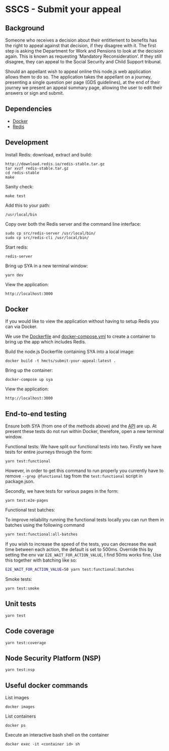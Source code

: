 # SSCS - Submit your  appeal

## Background
Someone who receives a decision about their entitlement to benefits has the right to appeal against that decision,
if they disagree with it. The first step is asking the Department for Work and Pensions to look at the decision again.
This is known as requesting ‘Mandatory Reconsideration’. If they still disagree, they can appeal to the Social Security
and Child Support tribunal.

Should an appellant wish to appeal online this node.js web application allows them to do so. The application takes the
appellant on a journey, presenting a single question per page (GDS guidelines), at the end of their journey we present 
an appeal summary page, allowing the user to edit their answers or sign and submit.

## Dependencies
 - [Docker](https://www.docker.com/)
 - [Redis](https://redis.io/)

## Development

Install Redis: download, extract and build:
    
    http://download.redis.io/redis-stable.tar.gz
    tar xvzf redis-stable.tar.gz
    cd redis-stable
    make

Sanity check:

    make test 

Add this to your path:

    /usr/local/bin 
    
Copy over both the Redis server and the command line interface:

    sudo cp src/redis-server /usr/local/bin/
    sudo cp src/redis-cli /usr/local/bin/

Start redis:

    redis-server
    
Bring up SYA in a new terminal window:

    yarn dev
    
View the application:

    http://localhost:3000

## Docker

If you would like to view the application without having to setup Redis you can via Docker.

We use the [Dockerfile] and [docker-compose.yml] to create a container to bring up the app which includes Redis.

Build the node.js Dockerfile containing SYA into a local image:

    docker build -t hmcts/submit-your-appeal:latest .

Bring up the container:

    docker-compose up sya

View the application:

    http://localhost:3000
    
## End-to-end testing

Ensure both SYA (from one of the methods above) and the [API](https://github.com/hmcts/tribunals-case-api/) are up. At 
present these tests do not run within Docker, therefore, open a new terminal window.

Functional tests:
We have split our functional tests into two.
Firstly we have tests for entire journeys through the form:



    yarn test:functional
    
However, in order to get this command to run properly you currently have to remove ``` --grep @functional ``` tag from 
the ```test:functional``` script in package.json. 

Secondly, we have tests for various pages in the form:
    
    yarn test:e2e-pages
    
Functional test batches:

To improve reliability running the functional tests locally you can run them in batches using the following command

```bash
yarn test:functional:all-batches
```

If you wish to increase the speed of the tests, you can decrease the wait time between each action, the default is set 
to 500ms. Override this by setting the env var `E2E_WAIT_FOR_ACTION_VALUE`, I find 50ms works fine. 
Use this together with batching like so:

```bash
E2E_WAIT_FOR_ACTION_VALUE=50 yarn test:functional:batches
```
    
Smoke tests:

    yarn test:smoke

## Unit tests
    yarn test
    
## Code coverage
    yarn test:coverage
    
## Node Security Platform (NSP)
    yarn test:nsp

[Dockerfile]:Dockerfile
[docker-compose.yml]:docker-compose.yml

## Useful docker commands

List images

    docker images          

List containers

    docker ps

Execute an interactive bash shell on the container

    docker exec -it <container id> sh
